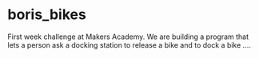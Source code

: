 # boris_bikes
First week challenge at Makers Academy. We are building a program that lets a person ask a docking station to release a bike and to dock a bike ....
